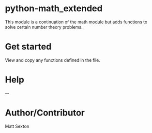 # python-math_extended
This module is a continuation of the math module but adds functions to solve certain number theory problems.
# Get started
View and copy any functions defined in the file. 
# Help
--
# Author/Contributor
Matt Sexton
